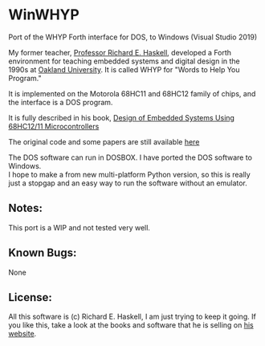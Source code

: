 # WinWHYP

Port of the WHYP Forth interface for DOS, to Windows (Visual Studio 2019)

My former teacher, [Professor Richard E. Haskell](http://www.richardhaskell.com/), developed a Forth
environment for teaching embedded systems and digital design in the 1990s at [Oakland University](https://oakland.edu/).
It is called WHYP for "Words to Help You Program."

It is implemented on the Motorola 68HC11 and 68HC12 family of chips, and the interface is a DOS program.

It is fully described in his book, [Design of Embedded Systems Using 68HC12/11 Microcontrollers](https://www.amazon.com/Design-Embedded-Systems-68HC12-Microcontrollers/dp/0130832081)

The original code and some papers are still available [here](http://www.cse.secs.oakland.edu/haskell/hc12_book.htm)

The DOS software can run in DOSBOX. I have ported the DOS software to Windows.  
I hope to make a from new multi-platform Python version, so this is really just a stopgap and an easy way to run the software without an emulator.

## Notes:

This port is a WIP and not tested very well.

## Known Bugs:

None

## License:

All this software is (c) Richard E. Haskell, I am just trying to keep it going.
If you like this, take a look at the books and software that he is selling on [his website](http://www.richardhaskell.com/).
